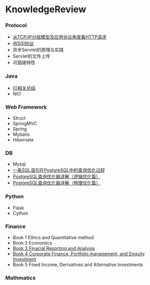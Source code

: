 # KnowledgeReview

### Protocol
- [从TCP/IP分层模型及应用协议角度看HTTP请求](https://github.com/PassWarer/KnowledgeReview/blob/master/Protocol/%E4%BB%8ETCPIP%E5%88%86%E5%B1%82%E6%A8%A1%E5%9E%8B%E5%8F%8A%E5%BA%94%E7%94%A8%E5%8D%8F%E8%AE%AE%E8%A7%92%E5%BA%A6%E7%9C%8BHTTP%E8%AF%B7%E6%B1%82.md)
- [WSGI协议](https://github.com/PassWarer/KnowledgeReview/blob/master/Python/documents/WSGI%E5%8D%8F%E8%AE%AE.md)
- 异步Servlet的原理与实践
- Servlet的文件上传
- 可插拨特性

### Java

- [IO相关总结](https://github.com/PassWarer/KnowledgeReview/blob/master/Java/documents/JavaIO.md)
- NIO

### Web Framework
- Struct
- SpringMVC
- Spring
- Mybatis
- Hibernate

### DB
- Mysql
- [一条SQL语句在PostgreSQL中的查询优化过程](https://github.com/PassWarer/KnowledgeReview/blob/master/DB/%E4%B8%80%E6%9D%A1SQL%E8%AF%AD%E5%8F%A5%E7%9A%84%E6%9F%A5%E8%AF%A2%E4%BC%98%E5%8C%96.md)
- [PostgreSQL查询优化器详解（逻辑优化篇）](http://dbaplus.cn/news-155-2060-1.html)
- [PostgreSQL查询优化器详解（物理优化篇）](http://dbaplus.cn/news-155-2061-1.html)

### Python
- Flask
- Cython

### Finance
- Book 1 Ethics and Quantitative method
- Book 2 Economics
- [Book 3 Finacial Reporting and Analysis](https://github.com/PassWarer/KnowledgeReview/blob/master/Finance/Financial%20Reporting%20and%20Analysis.md)
- [Book 4 Corporate Finance, Portfolio management, and Enquity Investment](https://github.com/PassWarer/KnowledgeReview/blob/master/Finance/Corporate%20Finance%2CPortfolio%20management%2Cand%20Enquity%20Investment.md)
- Book 5 Fixed Income, Derivatives and Alternative Investments

### Mathmatics 
